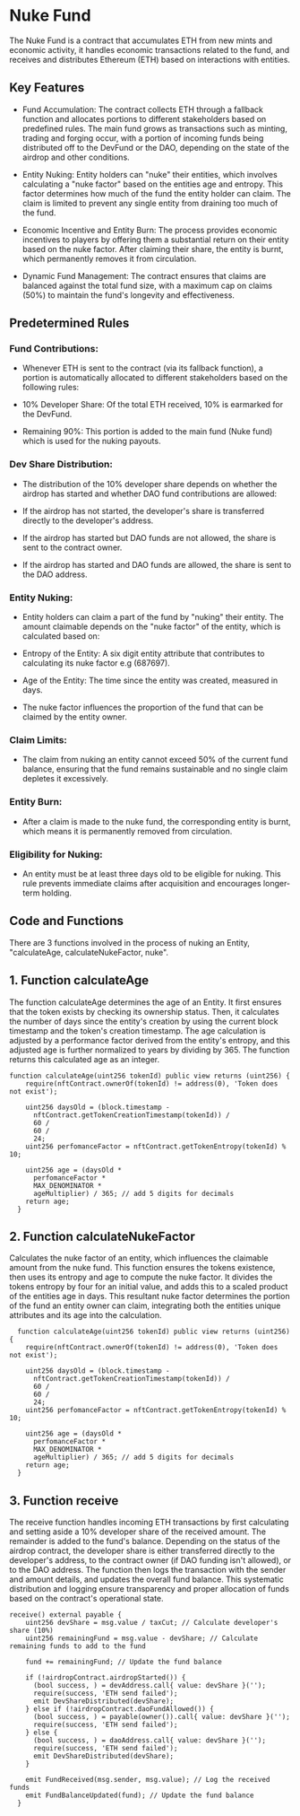 # Nuke Fund

The Nuke Fund is a contract that accumulates ETH from new mints and economic activity, it handles economic transactions related to the fund, and receives and distributes Ethereum (ETH) based on interactions with entities.

## Key Features

- Fund Accumulation: The contract collects ETH through a fallback function and allocates portions to different stakeholders based on predefined rules. The main fund grows as transactions such as minting, trading and forging occur, with a portion of incoming funds being distributed off to the DevFund or the DAO, depending on the state of the airdrop and other conditions.

- Entity Nuking: Entity holders can "nuke" their entities, which involves calculating a "nuke factor" based on the entities age and entropy. This factor determines how much of the fund the entity holder can claim. The claim is limited to prevent any single entity from draining too much of the fund.

- Economic Incentive and Entity Burn: The process provides economic incentives to players  by offering them a substantial return on their entity based on the nuke factor. After claiming their share, the entity is burnt, which permanently removes it from circulation.

- Dynamic Fund Management: The contract ensures that claims are balanced against the total fund size, with a maximum cap on claims (50%) to maintain the fund's longevity and effectiveness.

## Predetermined Rules

### Fund Contributions:
- Whenever ETH is sent to the contract (via its fallback function), a portion is automatically allocated to different stakeholders based on the following rules:

- 10% Developer Share: Of the total ETH received, 10% is earmarked for the DevFund.

- Remaining 90%: This portion is added to the main fund (Nuke fund) which is used for the nuking payouts.

### Dev Share Distribution:
- The distribution of the 10% developer share depends on whether the airdrop has started and whether DAO fund contributions are allowed:

- If the airdrop has not started, the developer's share is transferred directly to the developer's address.

- If the airdrop has started but DAO funds are not allowed, the share is sent to the contract owner.

- If the airdrop has started and DAO funds are allowed, the share is sent to the DAO address.

### Entity Nuking:
- Entity holders can claim a part of the fund by "nuking" their entity. The amount claimable depends on the "nuke factor" of the entity, which is calculated based on:

- Entropy of the Entity: A six digit entity attribute that contributes to calculating its nuke factor e.g (687697).

- Age of the Entity: The time since the entity was created, measured in days.

- The nuke factor influences the proportion of the fund that can be claimed by the entity owner.

### Claim Limits:
- The claim from nuking an entity cannot exceed 50% of the current fund balance, ensuring that the fund remains sustainable and no single claim depletes it excessively.

### Entity Burn:
- After a claim is made to the nuke fund, the corresponding entity is burnt, which means it is permanently removed from circulation. 

### Eligibility for Nuking:
- An entity must be at least three days old to be eligible for nuking. This rule prevents immediate claims after acquisition and encourages longer-term holding.


## Code and Functions

There are 3 functions involved in the process of nuking an Entity, "calculateAge, calculateNukeFactor, nuke".

## 1. Function calculateAge

The function calculateAge determines the age of an Entity. It first ensures that the token exists by checking its ownership status. Then, it calculates the number of days since the entity's creation by using the current block timestamp and the token's creation timestamp. The age calculation is adjusted by a performance factor derived from the entity's entropy, and this adjusted age is further normalized to years by dividing by 365. The function returns this calculated age as an integer.

``` 
function calculateAge(uint256 tokenId) public view returns (uint256) {
    require(nftContract.ownerOf(tokenId) != address(0), 'Token does not exist');

    uint256 daysOld = (block.timestamp -
      nftContract.getTokenCreationTimestamp(tokenId)) /
      60 /
      60 /
      24;
    uint256 perfomanceFactor = nftContract.getTokenEntropy(tokenId) % 10;

    uint256 age = (daysOld *
      perfomanceFactor *
      MAX_DENOMINATOR *
      ageMultiplier) / 365; // add 5 digits for decimals
    return age;
  }
``` 

## 2. Function calculateNukeFactor

Calculates the nuke factor of an entity, which influences the claimable amount from the nuke fund. This function ensures the tokens existence, then uses its entropy and age to compute the nuke factor. It divides the tokens entropy by four for an initial value, and adds this to a scaled product of the entities age in days. This resultant nuke factor determines the portion of the fund an entity owner can claim, integrating both the entities unique attributes and its age into the calculation.

``` 
  function calculateAge(uint256 tokenId) public view returns (uint256) {
    require(nftContract.ownerOf(tokenId) != address(0), 'Token does not exist');

    uint256 daysOld = (block.timestamp -
      nftContract.getTokenCreationTimestamp(tokenId)) /
      60 /
      60 /
      24;
    uint256 perfomanceFactor = nftContract.getTokenEntropy(tokenId) % 10;

    uint256 age = (daysOld *
      perfomanceFactor *
      MAX_DENOMINATOR *
      ageMultiplier) / 365; // add 5 digits for decimals
    return age;
  }
``` 

## 3. Function receive

The receive function handles incoming ETH transactions by first calculating and setting aside a 10% developer share of the received amount. The remainder is added to the fund's balance. Depending on the status of the airdrop contract, the developer share is either transferred directly to the developer's address, to the contract owner (if DAO funding isn't allowed), or to the DAO address. The function then logs the transaction with the sender and amount details, and updates the overall fund balance. This systematic distribution and logging ensure transparency and proper allocation of funds based on the contract's operational state.

``` 
receive() external payable {
    uint256 devShare = msg.value / taxCut; // Calculate developer's share (10%)
    uint256 remainingFund = msg.value - devShare; // Calculate remaining funds to add to the fund

    fund += remainingFund; // Update the fund balance

    if (!airdropContract.airdropStarted()) {
      (bool success, ) = devAddress.call{ value: devShare }('');
      require(success, 'ETH send failed');
      emit DevShareDistributed(devShare);
    } else if (!airdropContract.daoFundAllowed()) {
      (bool success, ) = payable(owner()).call{ value: devShare }('');
      require(success, 'ETH send failed');
    } else {
      (bool success, ) = daoAddress.call{ value: devShare }('');
      require(success, 'ETH send failed');
      emit DevShareDistributed(devShare);
    }

    emit FundReceived(msg.sender, msg.value); // Log the received funds
    emit FundBalanceUpdated(fund); // Update the fund balance
  }
``` 
